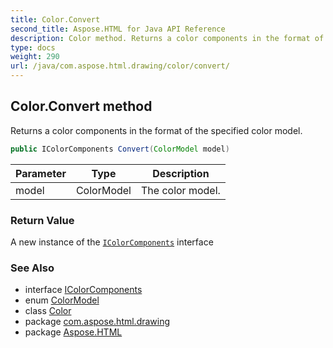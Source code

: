 ```yaml
---
title: Color.Convert
second_title: Aspose.HTML for Java API Reference
description: Color method. Returns a color components in the format of the specified color model
type: docs
weight: 290
url: /java/com.aspose.html.drawing/color/convert/
---
```

## Color.Convert method

Returns a color components in the format of the specified color model.

```java
public IColorComponents Convert(ColorModel model)
```

| Parameter | Type | Description |
| --- | --- | --- |
| model | ColorModel | The color model. |

### Return Value

A new instance of the [`IColorComponents`](../../icolorcomponents/) interface

### See Also

* interface [IColorComponents](../../icolorcomponents/)
* enum [ColorModel](../../colormodel/)
* class [Color](../)
* package [com.aspose.html.drawing](../../../com.aspose.html.drawing/)
* package [Aspose.HTML](../../../)
